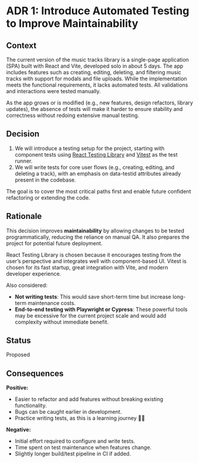 # ADR 1: Introduce Automated Testing to Improve Maintainability

## Context

The current version of the music tracks library is a single-page application (SPA) built with React and Vite, developed solo in about 5 days. The app includes features such as creating, editing, deleting, and filtering music tracks with support for modals and file uploads. While the implementation meets the functional requirements, it lacks automated tests. All validations and interactions were tested manually.

As the app grows or is modified (e.g., new features, design refactors, library updates), the absence of tests will make it harder to ensure stability and correctness without redoing extensive manual testing.

## Decision

1. We will introduce a testing setup for the project, starting with component tests using [React Testing Library](https://testing-library.com/docs/react-testing-library/intro/) and [Vitest](https://vitest.dev/) as the test runner.
2. We will write tests for core user flows (e.g., creating, editing, and deleting a track), with an emphasis on data-testid attributes already present in the codebase.

The goal is to cover the most critical paths first and enable future confident refactoring or extending the code.

## Rationale

This decision improves **maintainability** by allowing changes to be tested programmatically, reducing the reliance on manual QA. It also prepares the project for potential future deployment.

React Testing Library is chosen because it encourages testing from the user’s perspective and integrates well with component-based UI. Vitest is chosen for its fast startup, great integration with Vite, and modern developer experience.

Also considered:
- **Not writing tests**: This would save short-term time but increase long-term maintenance costs.
- **End-to-end testing with Playwright or Cypress**: These powerful tools may be excessive for the current project scale and would add complexity without immediate benefit.

## Status

Proposed

## Consequences

**Positive:**
- Easier to refactor and add features without breaking existing functionality.
- Bugs can be caught earlier in development.
- Practice writing tests, as this is a learning journey 👩‍🎓

**Negative:**
- Initial effort required to configure and write tests.
- Time spent on test maintenance when features change.
- Slightly longer build/test pipeline in CI if added.
